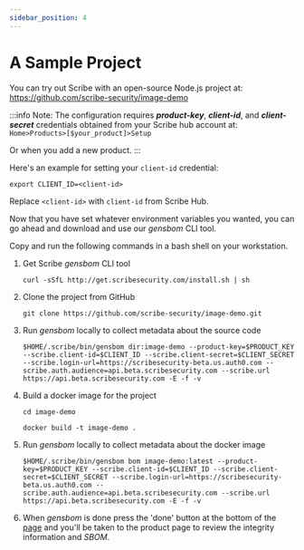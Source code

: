 ```yaml
---
sidebar_position: 4
---
```


# A Sample Project

You can try out Scribe with an open-source Node.js project at:  
https://github.com/scribe-security/image-demo

:::info Note:
The configuration requires <em><b>product-key</b></em>, <em><b>client-id</b></em>, and <em><b>client-secret</b></em> credentials obtained from your Scribe hub account at: `Home>Products>[$your_product]>Setup`

Or when you add a new product.
:::

Here's an example for setting your `client-id` credential:
```
export CLIENT_ID=<client-id>
```
Replace `<client-id>` with `client-id` from Scribe Hub.

Now that you have set whatever environment variables you wanted, you can go ahead and download and use our *gensbom* CLI tool.

Copy and run the following commands in a bash shell on your workstation.
 
1. Get Scribe *gensbom* CLI tool

    ```curl -sSfL http://get.scribesecurity.com/install.sh | sh```
 
2. Clone the project from GitHub

    ```git clone https://github.com/scribe-security/image-demo.git```

3. Run *gensbom* locally to collect metadata about the source code

    ```$HOME/.scribe/bin/gensbom dir:image-demo --product-key=$PRODUCT_KEY --scribe.client-id=$CLIENT_ID --scribe.client-secret=$CLIENT_SECRET  --scribe.login-url=https://scribesecurity-beta.us.auth0.com --scribe.auth.audience=api.beta.scribesecurity.com --scribe.url https://api.beta.scribesecurity.com -E -f -v```

4. Build a docker image for the project

    ```cd image-demo```

    ```docker build -t image-demo .```

5. Run *gensbom* locally to collect metadata about the docker image

    ```$HOME/.scribe/bin/gensbom bom image-demo:latest --product-key=$PRODUCT_KEY --scribe.client-id=$CLIENT_ID --scribe.client-secret=$CLIENT_SECRET --scribe.login-url=https://scribesecurity-beta.us.auth0.com --scribe.auth.audience=api.beta.scribesecurity.com --scribe.url https://api.beta.scribesecurity.com -E -f -v```

6. When *gensbom* is done press the 'done' button at the bottom of the <a href='https://beta.hub.scribesecurity.com'>page</a> and you'll be taken to the product page to review the integrity information and *SBOM*.
